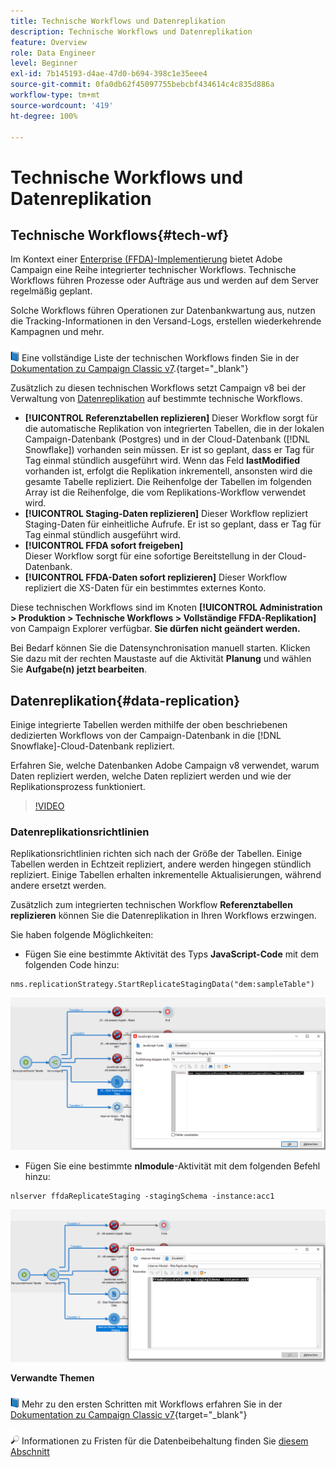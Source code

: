 ```yaml
---
title: Technische Workflows und Datenreplikation
description: Technische Workflows und Datenreplikation
feature: Overview
role: Data Engineer
level: Beginner
exl-id: 7b145193-d4ae-47d0-b694-398c1e35eee4
source-git-commit: 0fa0db62f45097755bebcbf434614c4c835d886a
workflow-type: tm+mt
source-wordcount: '419'
ht-degree: 100%

---
```


# Technische Workflows und Datenreplikation

## Technische Workflows{#tech-wf}

Im Kontext einer [Enterprise (FFDA)-Implementierung](enterprise-deployment.md) bietet Adobe Campaign eine Reihe integrierter technischer Workflows. Technische Workflows führen Prozesse oder Aufträge aus und werden auf dem Server regelmäßig geplant.

Solche Workflows führen Operationen zur Datenbankwartung aus, nutzen die Tracking-Informationen in den Versand-Logs, erstellen wiederkehrende Kampagnen und mehr.

![](../assets/do-not-localize/book.png) Eine vollständige Liste der technischen Workflows finden Sie in der [Dokumentation zu Campaign Classic v7](https://experienceleague.adobe.com/docs/campaign-classic/using/automating-with-workflows/advanced-management/about-technical-workflows.html?lang=de).{target=&quot;_blank&quot;}

Zusätzlich zu diesen technischen Workflows setzt Campaign v8 bei der Verwaltung von [Datenreplikation](#data-replication) auf bestimmte technische Workflows.

* **[!UICONTROL Referenztabellen replizieren]**
Dieser Workflow sorgt für die automatische Replikation von integrierten Tabellen, die in der lokalen Campaign-Datenbank (Postgres) und in der Cloud-Datenbank ([!DNL Snowflake]) vorhanden sein müssen. Er ist so geplant, dass er Tag für Tag einmal stündlich ausgeführt wird. Wenn das Feld **lastModified** vorhanden ist, erfolgt die Replikation inkrementell, ansonsten wird die gesamte Tabelle repliziert. Die Reihenfolge der Tabellen im folgenden Array ist die Reihenfolge, die vom Replikations-Workflow verwendet wird.
* **[!UICONTROL Staging-Daten replizieren]**
Dieser Workflow repliziert Staging-Daten für einheitliche Aufrufe. Er ist so geplant, dass er Tag für Tag einmal stündlich ausgeführt wird.
* **[!UICONTROL FFDA sofort freigeben]**\
   Dieser Workflow sorgt für eine sofortige Bereitstellung in der Cloud-Datenbank.
* **[!UICONTROL FFDA-Daten sofort replizieren]**
Dieser Workflow repliziert die XS-Daten für ein bestimmtes externes Konto.

Diese technischen Workflows sind im Knoten **[!UICONTROL Administration > Produktion > Technische Workflows > Vollständige FFDA-Replikation]** von Campaign Explorer verfügbar. **Sie dürfen nicht geändert werden.**

Bei Bedarf können Sie die Datensynchronisation manuell starten. Klicken Sie dazu mit der rechten Maustaste auf die Aktivität **Planung** und wählen Sie **Aufgabe(n) jetzt bearbeiten**.

## Datenreplikation{#data-replication}

Einige integrierte Tabellen werden mithilfe der oben beschriebenen dedizierten Workflows von der Campaign-Datenbank in die [!DNL Snowflake]-Cloud-Datenbank repliziert.

Erfahren Sie, welche Datenbanken Adobe Campaign v8 verwendet, warum Daten repliziert werden, welche Daten repliziert werden und wie der Replikationsprozess funktioniert.

>[!VIDEO](https://video.tv.adobe.com/v/334460?quality=12)


### Datenreplikationsrichtlinien

Replikationsrichtlinien richten sich nach der Größe der Tabellen. Einige Tabellen werden in Echtzeit repliziert, andere werden hingegen stündlich repliziert. Einige Tabellen erhalten inkrementelle Aktualisierungen, während andere ersetzt werden.

Zusätzlich zum integrierten technischen Workflow **Referenztabellen replizieren** können Sie die Datenreplikation in Ihren Workflows erzwingen.

Sie haben folgende Möglichkeiten:

* Fügen Sie eine bestimmte Aktivität des Typs **JavaScript-Code** mit dem folgenden Code hinzu:

```
nms.replicationStrategy.StartReplicateStagingData("dem:sampleTable")
```

![](assets/jscode.png)


* Fügen Sie eine bestimmte **nlmodule**-Aktivität mit dem folgenden Befehl hinzu:

```
nlserver ffdaReplicateStaging -stagingSchema -instance:acc1
```

![](assets/nlmodule.png)


**Verwandte Themen**

![](../assets/do-not-localize/book.png) Mehr zu den ersten Schritten mit Workflows erfahren Sie in der [Dokumentation zu Campaign Classic v7](https://experienceleague.adobe.com/docs/campaign-classic/using/automating-with-workflows/introduction/about-workflows.html?lang=de#automating-with-workflows){target=&quot;_blank&quot;}

![](../assets/do-not-localize/glass.png) Informationen zu Fristen für die Datenbeibehaltung finden Sie [diesem Abschnitt](../dev/datamodel-best-practices.md#data-retention)
